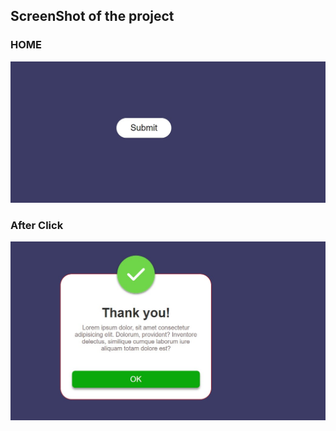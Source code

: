 ## ScreenShot of the project

### HOME
![ss](./App_SS/home.jpg) 

### After Click
![ss](./App_SS/onClick.jpg)  
